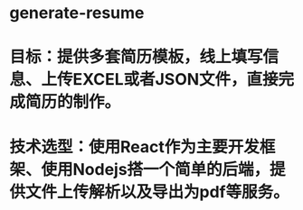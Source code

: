 # generate-resume

# 目标：提供多套简历模板，线上填写信息、上传EXCEL或者JSON文件，直接完成简历的制作。
# 技术选型：使用React作为主要开发框架、使用Nodejs搭一个简单的后端，提供文件上传解析以及导出为pdf等服务。
